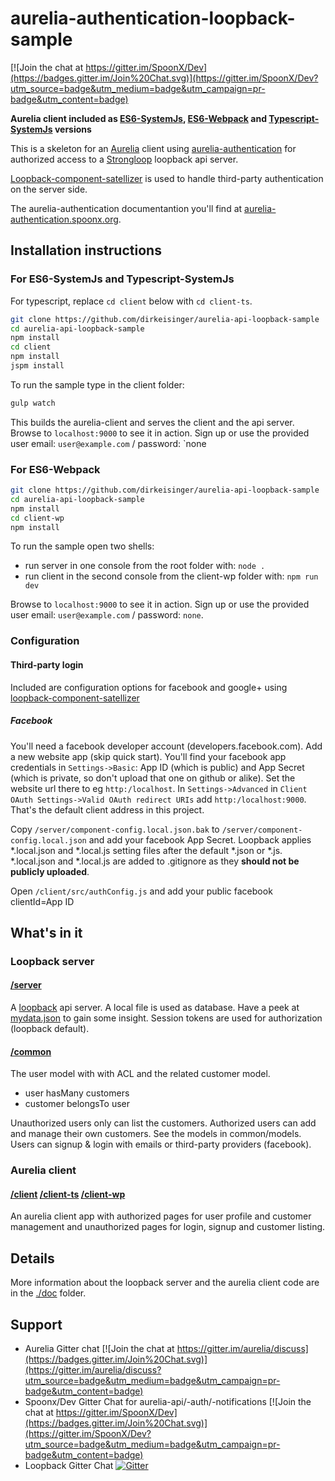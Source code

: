 # aurelia-authentication-loopback-sample

[![Join the chat at https://gitter.im/SpoonX/Dev](https://badges.gitter.im/Join%20Chat.svg)](https://gitter.im/SpoonX/Dev?utm_source=badge&utm_medium=badge&utm_campaign=pr-badge&utm_content=badge)

**Aurelia client included as [ES6-SystemJs](/client), [ES6-Webpack](/client-wp) and [Typescript-SystemJs](/client-ts) versions**

This is a skeleton for an [Aurelia](http://aurelia.io/) client using [aurelia-authentication](https://github.com/SpoonX/aurelia-authentication) for authorized access to a [Strongloop](http://loopback.io/) loopback api server.

[Loopback-component-satellizer](https://www.npmjs.com/package/loopback-component-satellizer) is used to handle third-party authentication on the server side.

The aurelia-authentication documentantion you'll find at [aurelia-authentication.spoonx.org](http://aurelia-authentication.spoonx.org/).

## Installation instructions

### For ES6-SystemJs and Typescript-SystemJs

For typescript, replace `cd client` below with `cd client-ts`.

```sh
git clone https://github.com/dirkeisinger/aurelia-api-loopback-sample
cd aurelia-api-loopback-sample
npm install
cd client
npm install
jspm install
```

To run the sample type in the client folder:

```sh
gulp watch
```

This builds the aurelia-client and serves the client and the api server. Browse to `localhost:9000` to see it in action. Sign up or use the provided user email: `user@example.com` / password: `none

### For ES6-Webpack

```sh
git clone https://github.com/dirkeisinger/aurelia-api-loopback-sample
cd aurelia-api-loopback-sample
npm install
cd client-wp
npm install
```

To run the sample open two shells:

- run server in one console from the root folder with: `node .`
- run client in the second console from the client-wp folder with: `npm run dev`

Browse to `localhost:9000` to see it in action. Sign up or use the provided user email: `user@example.com` / password: `none`.

### Configuration

#### Third-party login

Included are configuration options for facebook and google+ using [loopback-component-satellizer](https://www.npmjs.com/package/loopback-component-satellizer)

##### Facebook

You'll need a facebook developer account (developers.facebook.com). Add a new website app (skip quick start).
You'll find your facebook app credentials in `Settings->Basic`: App ID (which is public) and App Secret (which is private, so don't upload that one on github or alike). Set the website url there to eg `http:/localhost`. In `Settings->Advanced` in `Client OAuth Settings->Valid OAuth redirect URIs` add `http:/localhost:9000`. That's the default client address in this project.

Copy `/server/component-config.local.json.bak` to `/server/component-config.local.json` and add your facebook App Secret. Loopback applies *.local.json and *.local.js setting files after the default *.json or *.js. *.local.json and *.local.js are added to .gitignore as they **should not be publicly uploaded**.

Open `/client/src/authConfig.js` and add your public facebook clientId=App ID

## What's in it

### Loopback server

#### [/server](/server)

A [loopback](https://docs.strongloop.com/display/public/LB/LoopBack) api server. A local file is used as database. Have a peek at [mydata.json](mydata.json) to gain some insight. Session tokens are used for authorization (loopback default).

#### [/common](/common)

The user model with with ACL and the related customer model.

- user hasMany customers
- customer belongsTo user

Unauthorized users only can list the customers. Authorized users can add and manage their own customers. See the models in common/models.
Users can signup & login with emails or third-party providers (facebook).

### Aurelia client

#### [/client](/client) [/client-ts](/client-ts)  [/client-wp](/client-wp)

An aurelia client app with authorized pages for user profile and customer management and unauthorized pages for login, signup and customer listing.

## Details

More information about the loopback server and the aurelia client code are in the [./doc](./doc) folder.

## Support

- Aurelia Gitter chat [![Join the chat at https://gitter.im/aurelia/discuss](https://badges.gitter.im/Join%20Chat.svg)](https://gitter.im/aurelia/discuss?utm_source=badge&utm_medium=badge&utm_campaign=pr-badge&utm_content=badge)
- Spoonx/Dev Gitter Chat for aurelia-api/-auth/-notifications [![Join the chat at https://gitter.im/SpoonX/Dev](https://badges.gitter.im/Join%20Chat.svg)](https://gitter.im/SpoonX/Dev?utm_source=badge&utm_medium=badge&utm_campaign=pr-badge&utm_content=badge)
- Loopback Gitter Chat [![Gitter](https://badges.gitter.im/Join%20Chat.svg)](https://gitter.im/strongloop/loopback?utm_source=badge&utm_medium=badge&utm_campaign=pr-badge&utm_content=badge)
